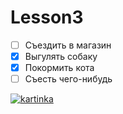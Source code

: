 # Lesson3

* [ ] Съездить в магазин
* [x] Выгулять собаку
* [x] Покормить кота
* [ ] Съесть чего-нибудь

[![kartinka](https://discover24.ru/wp-content/uploads/2021/07/11410.jpg)](https://youtu.be/Pi9yk7qfLIQ)